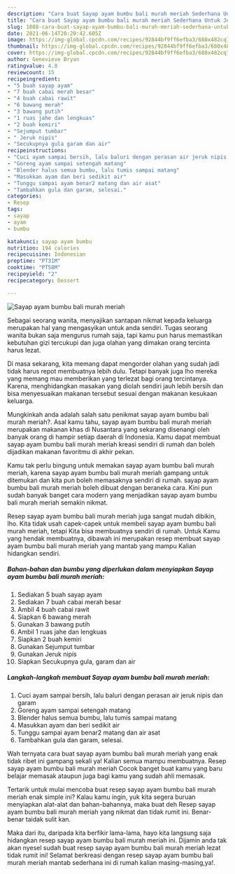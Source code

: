 ```yaml
---
description: "Cara buat Sayap ayam bumbu bali murah meriah Sederhana Untuk Jualan"
title: "Cara buat Sayap ayam bumbu bali murah meriah Sederhana Untuk Jualan"
slug: 1088-cara-buat-sayap-ayam-bumbu-bali-murah-meriah-sederhana-untuk-jualan
date: 2021-06-14T20:20:42.605Z
image: https://img-global.cpcdn.com/recipes/92844bf9ff6efba3/680x482cq70/sayap-ayam-bumbu-bali-murah-meriah-foto-resep-utama.jpg
thumbnail: https://img-global.cpcdn.com/recipes/92844bf9ff6efba3/680x482cq70/sayap-ayam-bumbu-bali-murah-meriah-foto-resep-utama.jpg
cover: https://img-global.cpcdn.com/recipes/92844bf9ff6efba3/680x482cq70/sayap-ayam-bumbu-bali-murah-meriah-foto-resep-utama.jpg
author: Genevieve Bryan
ratingvalue: 4.8
reviewcount: 15
recipeingredient:
- "5 buah sayap ayam"
- "7 buah cabai merah besar"
- "4 buah cabai rawit"
- "6 bawang merah"
- "3 bawang putih"
- "1 ruas jahe dan lengkuas"
- "2 buah kemiri"
- "Sejumput tumbar"
- " Jeruk nipis"
- "Secukupnya gula garam dan air"
recipeinstructions:
- "Cuci ayam sampai bersih, lalu baluri dengan perasan air jeruk nipis dan garam"
- "Goreng ayam sampai setengah matang"
- "Blender halus semua bumbu, lalu tumis sampai matang"
- "Masukkan ayam dan beri sedikit air"
- "Tunggu sampai ayam benar2 matang dan air asat"
- "Tambahkan gula dan garam, selesai."
categories:
- Resep
tags:
- sayap
- ayam
- bumbu

katakunci: sayap ayam bumbu 
nutrition: 194 calories
recipecuisine: Indonesian
preptime: "PT31M"
cooktime: "PT58M"
recipeyield: "2"
recipecategory: Dessert

---
```



![Sayap ayam bumbu bali murah meriah](https://img-global.cpcdn.com/recipes/92844bf9ff6efba3/680x482cq70/sayap-ayam-bumbu-bali-murah-meriah-foto-resep-utama.jpg)

Sebagai seorang wanita, menyajikan santapan nikmat kepada keluarga merupakan hal yang mengasyikan untuk anda sendiri. Tugas seorang  wanita bukan saja mengurus rumah saja, tapi kamu pun harus memastikan kebutuhan gizi tercukupi dan juga olahan yang dimakan orang tercinta harus lezat.

Di masa  sekarang, kita memang dapat mengorder olahan yang sudah jadi tidak harus repot membuatnya lebih dulu. Tetapi banyak juga lho mereka yang memang mau memberikan yang terlezat bagi orang tercintanya. Karena, menghidangkan masakan yang diolah sendiri jauh lebih bersih dan bisa menyesuaikan makanan tersebut sesuai dengan makanan kesukaan keluarga. 



Mungkinkah anda adalah salah satu penikmat sayap ayam bumbu bali murah meriah?. Asal kamu tahu, sayap ayam bumbu bali murah meriah merupakan makanan khas di Nusantara yang sekarang disenangi oleh banyak orang di hampir setiap daerah di Indonesia. Kamu dapat membuat sayap ayam bumbu bali murah meriah kreasi sendiri di rumah dan boleh dijadikan makanan favoritmu di akhir pekan.

Kamu tak perlu bingung untuk memakan sayap ayam bumbu bali murah meriah, karena sayap ayam bumbu bali murah meriah gampang untuk ditemukan dan kita pun boleh memasaknya sendiri di rumah. sayap ayam bumbu bali murah meriah boleh dibuat dengan beraneka cara. Kini pun sudah banyak banget cara modern yang menjadikan sayap ayam bumbu bali murah meriah semakin nikmat.

Resep sayap ayam bumbu bali murah meriah juga sangat mudah dibikin, lho. Kita tidak usah capek-capek untuk membeli sayap ayam bumbu bali murah meriah, tetapi Kita bisa membuatnya sendiri di rumah. Untuk Kamu yang hendak membuatnya, dibawah ini merupakan resep membuat sayap ayam bumbu bali murah meriah yang mantab yang mampu Kalian hidangkan sendiri.

<!--inarticleads1-->

##### Bahan-bahan dan bumbu yang diperlukan dalam menyiapkan Sayap ayam bumbu bali murah meriah:

1. Sediakan 5 buah sayap ayam
1. Sediakan 7 buah cabai merah besar
1. Ambil 4 buah cabai rawit
1. Siapkan 6 bawang merah
1. Gunakan 3 bawang putih
1. Ambil 1 ruas jahe dan lengkuas
1. Siapkan 2 buah kemiri
1. Gunakan Sejumput tumbar
1. Gunakan  Jeruk nipis
1. Siapkan Secukupnya gula, garam dan air




<!--inarticleads2-->

##### Langkah-langkah membuat Sayap ayam bumbu bali murah meriah:

1. Cuci ayam sampai bersih, lalu baluri dengan perasan air jeruk nipis dan garam
1. Goreng ayam sampai setengah matang
1. Blender halus semua bumbu, lalu tumis sampai matang
1. Masukkan ayam dan beri sedikit air
1. Tunggu sampai ayam benar2 matang dan air asat
1. Tambahkan gula dan garam, selesai.




Wah ternyata cara buat sayap ayam bumbu bali murah meriah yang enak tidak ribet ini gampang sekali ya! Kalian semua mampu membuatnya. Resep sayap ayam bumbu bali murah meriah Cocok banget buat kamu yang baru belajar memasak ataupun juga bagi kamu yang sudah ahli memasak.

Tertarik untuk mulai mencoba buat resep sayap ayam bumbu bali murah meriah enak simple ini? Kalau kamu ingin, yuk kita segera buruan menyiapkan alat-alat dan bahan-bahannya, maka buat deh Resep sayap ayam bumbu bali murah meriah yang nikmat dan tidak rumit ini. Benar-benar taidak sulit kan. 

Maka dari itu, daripada kita berfikir lama-lama, hayo kita langsung saja hidangkan resep sayap ayam bumbu bali murah meriah ini. Dijamin anda tak akan nyesel sudah buat resep sayap ayam bumbu bali murah meriah lezat tidak rumit ini! Selamat berkreasi dengan resep sayap ayam bumbu bali murah meriah mantab sederhana ini di rumah kalian masing-masing,ya!.

